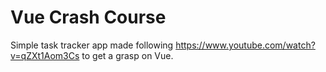 
# Vue Crash Course

Simple task tracker app made following https://www.youtube.com/watch?v=qZXt1Aom3Cs
to get a grasp on Vue.